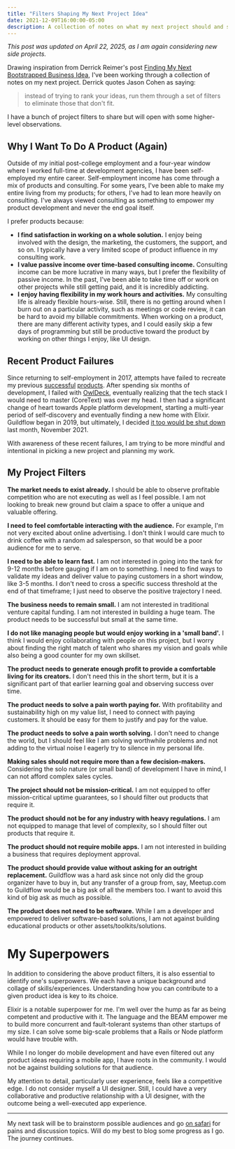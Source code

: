 ```yaml
---
title: "Filters Shaping My Next Project Idea"
date: 2021-12-09T16:00:00-05:00
description: A collection of notes on what my next project should and should not be.
---
```


_This post was updated on April 22, 2025, as I am again considering new side projects._

Drawing inspiration from Derrick Reimer's post [Finding My Next Bootstrapped Business Idea], I've been working through a collection of notes on my next project. Derrick quotes Jason Cohen as saying:

> instead of trying to rank your ideas, run them through a set of filters to eliminate those that don't fit.

[Finding My Next Bootstrapped Business Idea]: https://www.derrickreimer.com/essays/2019/05/28/finding-my-next-bootstrapped-business-idea.html

I have a bunch of project filters to share but will open with some higher-level observations.

## Why I Want To Do A Product (Again)

Outside of my initial post-college employment and a four-year window where I worked full-time at development agencies, I have been self-employed my entire career. Self-employment income has come through a mix of products and consulting. For some years, I've been able to make my entire living from my products; for others, I've had to lean more heavily on consulting. I've always viewed consulting as something to empower my product development and never the end goal itself. 

I prefer products because:

* **I find satisfaction in working on a whole solution.** I enjoy being involved with the design, the marketing, the customers, the support, and so on. I typically have a very limited scope of product influence in my consulting work.
* **I value passive income over time-based consulting income.** Consulting income can be more lucrative in many ways, but I prefer the flexibility of passive income. In the past, I've been able to take time off or work on other projects while still getting paid, and it is incredibly addicting.
* **I enjoy having flexibility in my work hours and activities.** My consulting life is already flexible hours-wise. Still, there is no getting around when I burn out on a particular activity, such as meetings or code review, it can be hard to avoid my billable commitments. When working on a product, there are many different activity types, and I could easily skip a few days of programming but still be productive toward the product by working on other things I enjoy, like UI design.

## Recent Product Failures

Since returning to self-employment in 2017, attempts have failed to recreate my previous [successful](/projects/profittrain/) [products](/projects/dex/). After spending six months of development, I failed with [OwlDeck], eventually realizing that the tech stack I would need to master (CoreText) was over my head. I then had a significant change of heart towards Apple platform development, starting a multi-year period of self-discovery and eventually finding a new home with Elixir. Guildflow began in 2019, but ultimately, I decided [it too would be shut down][shut down] last month, November 2021.   

[OwlDeck]: /projects/owldeck/
[shut down]: /posts/2021/10/guildflow-shutdown/

With awareness of these recent failures, I am trying to be more mindful and intentional in picking a new project and planning my work.

## My Project Filters

**The market needs to exist already.** I should be able to observe profitable competition who are not executing as well as I feel possible. I am not looking to break new ground but claim a space to offer a unique and valuable offering.

**I need to feel comfortable interacting with the audience.** For example, I'm not very excited about online advertising. I don't think I would care much to drink coffee with a random ad salesperson, so that would be a poor audience for me to serve.

**I need to be able to learn fast.** I am not interested in going into the tank for 9-12 months before gauging if I am on to something. I need to find ways to validate my ideas and deliver value to paying customers in a short window, like 3-5 months. I don't need to cross a specific success threshold at the end of that timeframe; I just need to observe the positive trajectory I need.

**The business needs to remain small.** I am not interested in traditional venture capital funding. I am not interested in building a huge team. The product needs to be successful but small at the same time.

**I do not like managing people but would enjoy working in a 'small band'.** I think I would enjoy collaborating with people on this project, but I worry about finding the right match of talent who shares my vision and goals while also being a good counter for my own skillset.

**The product needs to generate enough profit to provide a comfortable living for its creators.** I don't need this in the short term, but it is a significant part of that earlier learning goal and observing success over time.

**The product needs to solve a pain worth paying for.** With profitability and sustainability high on my value list, I need to connect with paying customers. It should be easy for them to justify and pay for the value.

**The product needs to solve a pain worth solving.** I don't need to change the world, but I should feel like I am solving worthwhile problems and not adding to the virtual noise I eagerly try to silence in my personal life.

**Making sales should not require more than a few decision-makers.** Considering the solo nature (or small band) of development I have in mind, I can not afford complex sales cycles. 

**The project should not be mission-critical.** I am not equipped to offer mission-critical uptime guarantees, so I should filter out products that require it.

**The product should not be for any industry with heavy regulations.** I am not equipped to manage that level of complexity, so I should filter out products that require it.

**The product should not require mobile apps.** I am not interested in building a business that requires deployment approval.

**The product should provide value without asking for an outright replacement.** Guildflow was a hard ask since not only did the group organizer have to buy in, but any transfer of a group from, say, Meetup.com to Guildflow would be a big ask of all the members too. I want to avoid this kind of big ask as much as possible.

**The product does not need to be software.** While I am a developer and empowered to deliver software-based solutions, I am not against building educational products or other assets/toolkits/solutions.

# My Superpowers

In addition to considering the above product filters, it is also essential to identify one's superpowers. We each have a unique background and collage of skills/experiences. Understanding how you can contribute to a given product idea is key to its choice.

Elixir is a notable superpower for me. I'm well over the hump as far as being competent and productive with it. The language and the BEAM empower me to build more concurrent and fault-tolerant systems than other startups of my size. I can solve some big-scale problems that a Rails or Node platform would have trouble with.

While I no longer do mobile development and have even filtered out any product ideas requiring a mobile app, I have roots in the community. I would not be against building solutions for that audience.

My attention to detail, particularly user experience, feels like a competitive edge. I do not consider myself a UI designer. Still, I could have a very collaborative and productive relationship with a UI designer, with the outcome being a well-executed app experience.

***

My next task will be to brainstorm possible audiences and go [on safari](https://joelhooks.com/7-steps-of-30x500) for pains and discussion topics. Will do my best to blog some progress as I go. The journey continues.

